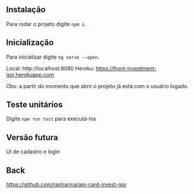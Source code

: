## Instalação

Para rodar o projeto digite `npm i`.

## Inicialização

Para inicializar digite `ng serve --open`.

Local: http://localhost:8080
Heroku: https://front-investment-gor.herokuapp.com

Obs: a partir do momento que abrir o projeto já está com o usuário logado.

## Teste unitários

Digite `npm run test` para executá-los

## Versão futura

UI de cadastro e login

## Back

https://github.com/rapharma/api-card-invest-gor
